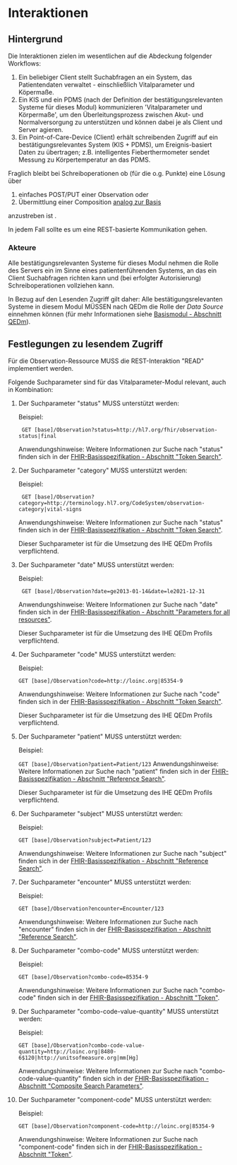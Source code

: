 # Interaktionen

## Hintergrund
Die Interaktionen zielen im wesentlichen auf die Abdeckung folgender Workflows:
1. Ein beliebiger Client stellt Suchabfragen an ein System, das Patientendaten verwaltet - einschließlich Vitalparameter und Köpermaße.
2. Ein KIS und ein PDMS (nach der Definition der bestätigungsrelevanten Systeme für dieses Modul) kommunizieren 'Vitalparameter und Körpermaße', um den Überleitungsprozess zwischen Akut- und Normalversorgung zu unterstützen und können dabei je als Client und Server agieren.
3. Ein Point-of-Care-Device (Client) erhält schreibenden Zugriff auf ein bestätigungsrelevantes System (KIS + PDMS), um Ereignis-basiert Daten zu übertragen; z.B. intelligentes Fieberthermometer sendet Messung zu Körpertemperatur an das PDMS.

Fraglich bleibt bei Schreiboperationen ob (für die o.g. Punkte) eine Lösung über 
1. einfaches POST/PUT einer Observation oder 
2. Übermittlung einer Composition [analog zur Basis](https://simplifier.net/guide/Implementierungsleitfaden-ISiK-Basismodul-Stufe-3/ImplementationGuide-markdown-Datenobjekte-Datenobjekte-BerichtSubsystem?version=current) 

anzustreben ist .

In jedem Fall sollte es um eine REST-basierte Kommunikation gehen.

### Akteure
Alle bestätigungsrelevanten Systeme für dieses Modul nehmen die Rolle des Servers ein im Sinne eines patientenführenden Systems, an das ein Client Suchabfragen richten kann und (bei erfolgter Autorisierung) Schreiboperationen vollziehen kann.

In Bezug auf den Lesenden Zugriff gilt daher: Alle bestätigungsrelevanten Systeme in diesem Modul MÜSSEN nach QEDm die Rolle der *Data Source* einnehmen können (für mehr Informationen siehe [Basismodul - Abschnitt QEDm](https://simplifier.net/guide/Implementierungsleitfaden-ISiK-Basismodul-Stufe-3/markdown-UebergreifendeFestlegungen-KompatibilitaetDerGematikSpezifikation?version=current)).


## Festlegungen zu lesendem Zugriff
Für die Observation-Ressource MUSS die REST-Interaktion "READ" implementiert werden.

Folgende Suchparameter sind für das Vitalparameter-Modul relevant, auch in Kombination:

1. Der Suchparameter "status" MUSS unterstützt werden:

    Beispiel:
    
    ``` GET [base]/Observation?status=http://hl7.org/fhir/observation-status|final```
    
    Anwendungshinweise: Weitere Informationen zur Suche nach "status" 
        finden sich in der [FHIR-Basisspezifikation - Abschnitt "Token Search"](https://hl7.org/fhir/R4/search.html#token).

1. Der Suchparameter "category" MUSS unterstützt werden:

    Beispiel:
    
    ``` GET [base]/Observation?category=http://terminology.hl7.org/CodeSystem/observation-category|vital-signs```
    
    Anwendungshinweise: Weitere Informationen zur Suche nach "status" 
        finden sich in der [FHIR-Basisspezifikation - Abschnitt "Token Search"](https://hl7.org/fhir/R4/search.html#token).
        
   Dieser Suchparameter ist für die Umsetzung des IHE QEDm Profils verpflichtend.
   
1. Der Suchparameter "date" MUSS unterstützt werden:
    
    Beispiel:
     
      ``` GET [base]/Observation?date=ge2013-01-14&date=le2021-12-31```
      
     Anwendungshinweise: Weitere Informationen zur Suche nach "date" 
     finden sich in der [FHIR-Basisspezifikation - Abschnitt "Parameters for all resources"](https://www.hl7.org/fhir/R4/search.html#all).
     
     Dieser Suchparameter ist für die Umsetzung des IHE QEDm Profils verpflichtend.
     
1. Der Suchparameter "code" MUSS unterstützt werden:

    Beispiel:

    ```GET [base]/Observation?code=http://loinc.org|85354-9```
    
    Anwendungshinweise: Weitere Informationen zur Suche nach "code" 
    finden sich in der [FHIR-Basisspezifikation - Abschnitt "Token Search"](https://hl7.org/fhir/R4/search.html#token).
    
    Dieser Suchparameter ist für die Umsetzung des IHE QEDm Profils verpflichtend.
     
1. Der Suchparameter "patient" MUSS unterstützt werden:
  
    Beispiel:

    ```GET [base]/Observation?patient=Patient/123```
    Anwendungshinweise: Weitere Informationen zur Suche nach "patient" finden sich in der [FHIR-Basisspezifikation - Abschnitt "Reference Search"](https://www.hl7.org/fhir/R4/search.html#reference).

    Dieser Suchparameter ist für die Umsetzung des IHE QEDm Profils verpflichtend.
    
1. Der Suchparameter "subject" MUSS unterstützt werden:
    
    Beispiel:
  
    ```GET [base]/Observation?subject=Patient/123```

    Anwendungshinweise: Weitere Informationen zur Suche nach "subject" finden sich in der [FHIR-Basisspezifikation - Abschnitt "Reference Search"](https://www.hl7.org/fhir/R4/search.html#reference).

1. Der Suchparameter "encounter" MUSS unterstützt werden:

    Beispiel:
  
    ```GET [base]/Observation?encounter=Encounter/123```

    Anwendungshinweise: Weitere Informationen zur Suche nach "encounter" finden sich in der [FHIR-Basisspezifikation - Abschnitt "Reference Search"](https://www.hl7.org/fhir/R4/search.html#reference).

1. Der Suchparameter "combo-code" MUSS unterstützt werden:

    Beispiel:
  
    ```GET [base]/Observation?combo-code=85354-9```

    Anwendungshinweise: Weitere Informationen zur Suche nach "combo-code" finden sich in der [FHIR-Basisspezifikation - Abschnitt "Token"](https://www.hl7.org/fhir/R4/search.html#token).

1. Der Suchparameter "combo-code-value-quantity" MUSS unterstützt werden:

    Beispiel:
  
    ```GET [base]/Observation?combo-code-value-quantity=http://loinc.org|8480-6$120|http://unitsofmeasure.org|mm[Hg]```

    Anwendungshinweise: Weitere Informationen zur Suche nach "combo-code-value-quantity" finden sich in der [FHIR-Basisspezifikation - Abschnitt "Composite Search Parameters"](https://www.hl7.org/fhir/R4/search.html#combining).

1. Der Suchparameter "component-code" MUSS unterstützt werden:

    Beispiel:
  
    ```GET [base]/Observation?component-code=http://loinc.org|85354-9```

    Anwendungshinweise: Weitere Informationen zur Suche nach "component-code" finden sich in der [FHIR-Basisspezifikation - Abschnitt "Token"](https://www.hl7.org/fhir/R4/search.html#token).